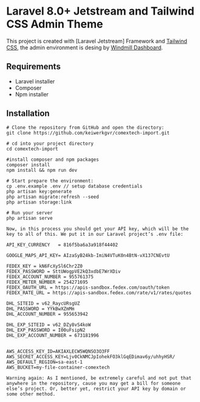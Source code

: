 # Laravel 8.0+ Jetstream and Tailwind CSS Admin Theme

This project is created with [Laravel Jetstream] Framework and [Tailwind CSS](https://tailwindcss.com), the admin environment is desing by [Windmill Dashboard](https://windmill-dashboard.vercel.app/).

## Requirements

- Laravel installer
- Composer
- Npm installer

## Installation

```
# Clone the repository from GitHub and open the directory:
git clone https://github.com/keiwerkgvr/comextech-import.git

# cd into your project directory
cd comextech-import

#install composer and npm packages
composer install
npm install && npm run dev

# Start prepare the environment:
cp .env.example .env // setup database credentials
php artisan key:generate
php artisan migrate:refresh --seed
php artisan storage:link

# Run your server
php artisan serve

Now, in this process you should get your API key, which will be the key to all of this. We put it in our Laravel project’s .env file:

API_KEY_CURRENCY   = 816f5ba6a3a918f44402

GOOGLE_MAPS_API_KEY= AIzaSyB24kb-ImiN4VTuK0n4BtN-vX137CNEvtU

FEDEX_KEY = kN6FcXySl6Chr2Z0
FEDEX_PASSWORD = SttUWogpVE2kQ3xdbE7WrXDiv
FEDEX_ACCOUNT_NUMBER = 955761375
FEDEX_METER_NUMBER = 254271695
FEDEX_OAUTH_URL = https://apis-sandbox.fedex.com/oauth/token
FEDEX_RATE_URL = https://apis-sandbox.fedex.com/rate/v1/rates/quotes

DHL_SITEID = v62_RaycURsgUZ
DHL_PASSWORD = YYkBwXZmMm
DHL_ACCOUNT_NUMBER = 955653942

DHL_EXP_SITEID = v62_DZy8vS4koW
DHL_EXP_PASSWORD = I00uFsipN2
DHL_EXP_ACCOUNT_NUMBER = 673181996


AWS_ACCESS_KEY_ID=AKIAXLECW5WQNSO3O3FF
AWS_SECRET_ACCESS_KEY=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
AWS_DEFAULT_REGION=sa-east-1
AWS_BUCKET=my-file-container-comextech

Warning again: As I mentioned, be extremely careful and not put that anywhere in the repository, cause you may get a bill for someone else’s project. Or, better yet, restrict your API key by domain or some other method.
```